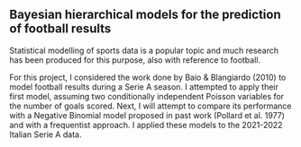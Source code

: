 ## Bayesian hierarchical models for the prediction of football results

Statistical modelling of sports data is a popular topic and much research has been produced for this purpose,
also with reference to football.

For this project, I considered the work done by Baio & Blangiardo (2010) to model football results during
a Serie A season. I attempted to apply their first model, assuming two conditionally independent Poisson
variables for the number of goals scored. Next, I will attempt to compare its performance with a Negative
Binomial model proposed in past work (Pollard et al. 1977) and with a frequentist approach. I applied
these models to the 2021-2022 Italian Serie A data.

